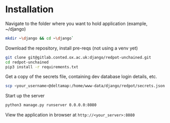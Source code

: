 # Installation

Navigate to the folder where you want to hold application (example, ~/django)
```bash 
mkdir ~\django && cd ~\django`
```

Download the repository, install pre-reqs (not using a venv yet)
```bash 
git clone git@gitlab.conted.ox.ac.uk:django/redpot-unchained.git
cd redpot-unchained
pip3 install -r requirements.txt
```

Get a copy of the secrets file, containing dev database login details, etc.
```bash 
scp <your_username>@deltamap:/home/www-data/django/redpot/secrets.json .
```

Start up the server
```bash
python3 manage.py runserver 0.0.0.0:8080
```

View the application in browser at `http://<your_server>:8080`
